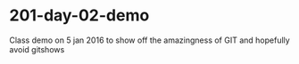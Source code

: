 # 201-day-02-demo
Class demo on 5 jan 2016 to show off the amazingness of GIT and hopefully avoid gitshows
